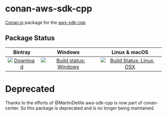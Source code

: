 # conan-aws-sdk-cpp

[Conan.io](https://conan.io) package for the [aws-sdk-cpp](https://github.com/aws/aws-sdk-cpp)

## Package Status

| Bintray | Windows | Linux & macOS |
|:--------:|:---------:|:-----------------:|
|[![Download](https://api.bintray.com/packages/kmaragon/conan/aws-sdk-cpp%3Akmaragon/images/download.svg) ](https://bintray.com/kmaragon/conan/aws-sdk-cpp%3Akmaragon/_latestVersion)|[![Build status: Windows](https://ci.appveyor.com/api/projects/status/bigap8u02pa3hsfa?svg=true)](https://ci.appveyor.com/project/kmaragon/conan-aws-sdk-cpp)|[![Build Status: Linux, OSX](https://travis-ci.org/kmaragon/conan-aws-sdk-cpp.svg?branch=master)](https://travis-ci.org/kmaragon/conan-aws-sdk-cpp)

# Deprecated

Thanks to the efforts of @MartinDelille aws-sdk-cpp is now part of conan-center. So this package is deprecated and is no longer being maintained.
